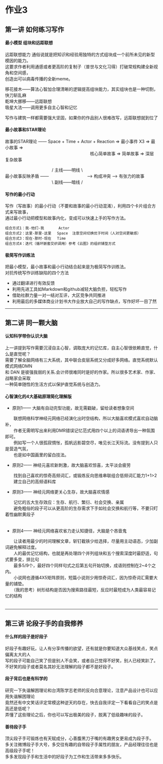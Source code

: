 # 作业3
## 第一讲 如何练习写作
#### 最小模型 组块和远距联想  

远距联想能力 通俗说就是把知识和经验用独特的方式组块成一个前所未见的新型模因的能力。  
这要求作者利用通感或者更高阶的复制子（普世与文化习得）打破常规构建全新视角和空间感，  
创造出可以病毒传播的全新meme。  

移花接木——算法心智加合理清晰的逻辑提高组块能力，其实组块也是一种切割，快刀斩乱麻  
乾坤大挪移——远距联想  
吸星大法——调用更多自主心智和记忆    

写作与建筑一样都需要强大坚固，如果你的作品别人很难改写，远距联想就到位了  
 
#### 最小故事和STAR理论
故事的STAR理论 —— Space + Time + Actor + Reaction => 最小事件 X3 => 最小故事 =>   
　　　　　　　　　　　　　　　　　　　　核心简单故事 => 简单故事 => 深层复杂故事 　　

　　　　　　　　　　　/  主线——明线  \    
  最小故事反映矛盾 ——　　　　　　　　　——> 构成冲突 ——> 有张力的故事    
　　　　　　　　　　　\  副线——暗线  /     


#### 写作的最小行动
写作（写故事）的最小行动（不要和故事的最小行动混淆），利用四个卡片组合方式来写故事，  
通过最小行动把模型和故事内化，变成可以快速上手的写作方法。

    组合方式1：我-他们-我    　 Actor  
    组合方式2：这里-那里-这里 　Space  注意空间切换优于时间（人对空间更敏感）
    组合方式3：现在-那时-现在 　Time  
    组合方式4：迭代（循环嵌套交织调用）参考《云图》的组织铺垫方式    

#### 极简写作训练法
把最小模型，最小故事和最小行动结合起来是为极简写作训练法。  
对抗传统写作训练缺陷的四个方法  
* 通过翻译进行有效反馈  
* 利用先进工具如Markdown和github减轻大脑负担，轻松写作    
* 借助社群力量一对一结对互评，大区竞争共同推进  
* 利用最后的多媒体商业计划书大作业放大自己的写作缺点，写作好坏一目了然    

***

## 第二讲 同一颗大脑
#### 认知科学带你认识大脑
上一讲提到写作需要沉浸自主心智，调取庞大的记忆库，自主心智很依赖直觉，什么是直觉呢？  
需要了解全脑网络有三大系统，其中联合皮层系统又分成好多网络。直觉系统默认模式网络DMN   
和 DAN 是彼强我弱的关系.会计师很难同时是好的作家。所以很多艺术家、作家、战略家会采取  
一种简单随性的生活方式以保护直觉系统与创造力。  

#### 心智演化的4大基础原理简化理解版
* 原则1—— 大脑有自动完型功能，故无需戳破，留给读者想象空间  

　　联想网络科学神经元网络已经演化出时空结构，所以大脑喜欢模式喜欢自动脑补，  
　　作者无需明写出来利用DMR错误记忆范式用四个以上的词语诱导出一种氛围即可。  
　　例如写一个人很孤寂惆怅，孤帆远影碧空尽，唯见长江天际流。没有提到人只是营造气氛，  
　　也是如中国画里的留白技法。  

* 原则2—— 神经元喜欢新刺激，故大脑喜欢惊喜，太平淡会疲劳  

　　找到自己喜欢的惊奇高频词汇，或锻炼反向思维串联组合低频词汇能力1+1>2  
　　建立自己的高频语料库  

* 原则3—— 神经元网络更关心生存，故大脑喜欢情感  

　　记忆的五大生存效应：生存、航行、繁衍、社会交换、亲属    
　　避免粗俗的段子可以从更高阶的生存需求下手如社会交换和航行等，不要只盯着性幽默黄段子  
　　
* 原则4—— 神经元网络喜欢省力走认知捷径，大脑是个吝啬鬼  

　　让读者用最少的时间理解文章，斩钉截铁少给选择，尽量用主动语态，少加副词避免解释过度。  
　　人的最优记忆结构，也就是再处理四个并列组块和五个搜索深度时最舒适，句式要多变，排比句    
　　最多5/9个，最好四个同样句式之后第五句开始切换，成语则控制在2~4个之内。  
　　小说网也遵循4X5矩阵原则，短篇小说则少用惊奇词汇，因为惊奇词汇需要大量的铺垫。  
　　（我的思考）树形结构是否因为搜索路径最短，反应时最短成为人类最容易记忆的结构  
　　
***
## 第三讲 论段子手的自我修养  
#### 什么样的段子是好段子  
好段子有趣好玩，让人有分享传播的欲望，还有就是你要知道大众基线笑点，笑点偏离太大的人  
写的段子可能自己笑了但是别人不会笑，或者自己觉得不好笑，别人已经笑趴了。  
不好笑的段子或者莫名其妙无法理解的段子都不是好段子。

#### 段子背后也是有科学的
研究一下失谐解困理论和台湾陈学志老师的反向合意理论，注意产品设计也可以应用失谐解困理论  
竟然还有中文笑话评定常模这种逆天的存在，快去自我评定一下看看自己的笑点是高还是低呢？  
弄懂了这些理论之后，你也可以写出极美的段子，脱离了低级趣味的段子。

#### 善待段子手
顶尖段子手可锻炼也有天赋成分，心善腹黑刀子嘴的有趣男女更易成为段子手。  
多关注微博段子手大号，多交往有趣的自带段子手属性的朋友，产品经理往往也是高级段子手呢！  
多多发现段子手和生活中的好段子为工作和生活带来多多快乐。